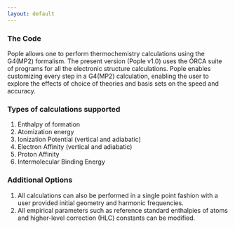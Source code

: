 ```yaml
---
layout: default
---
```


### The Code
Pople allows one to perform thermochemistry calculations using the G4(MP2) formalism. The present version (Pople v1.0) uses the ORCA suite of programs for all the electronic structure calculations. Pople enables customizing every step in a G4(MP2) calculation, enabling the user to explore the effects of choice of theories and basis sets on the speed and accuracy.

### Types of calculations supported
<ol>
  <li> Enthalpy of formation
  <li> Atomization energy 
  <li> Ionization Potential (vertical and adiabatic)
  <li> Electron Affinity (vertical and adiabatic)
  <li> Proton Affinity
  <li> Intermolecular Binding Energy
</ol>

### Additional Options
<ol>
  <li> All calculations can also be performed in a single point fashion with a user provided initial geometry and harmonic frequencies.
  <li> All empirical parameters such as reference standard enthalpies of atoms and higher-level correction (HLC) constants can be modified.
</ol> 

